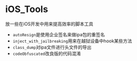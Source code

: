 # iOS_Tools
放一些在iOS开发中用来提高效率的脚本工具
- `autoResign`是使用企业签名来做ipa包的重签名
- `inject_with_jailbreaking`用来在越狱设备中hook某些方法
- `class_dump`对ipa文件进行头文件的导出
- `codeObfuscated`改良版的代码混淆
